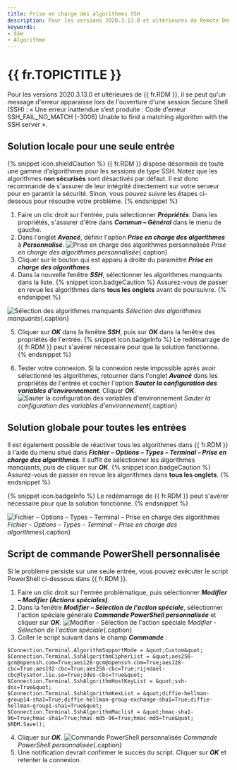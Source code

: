 ```yaml
---
title: Prise en charge des algorithmes SSH
description: Pour les versions 2020.3.13.0 et ultérieures de Remote Desktop Manager, il se peut qu’un message d’erreur apparaisse lors de l’ouverture d’une session Secure Shell (SSH).
keywords:
- SSH
- Algorithme
---
```

# {{ fr.TOPICTITLE }} 
Pour les versions 2020.3.13.0 et ultérieures de {{ fr.RDM }}, il se peut qu&apos;un message d&apos;erreur apparaisse lors de l&apos;ouverture d&apos;une session Secure Shell (SSH) : « Une erreur inattendue s’est produite : Code d&apos;erreur SSH_FAIL_NO_MATCH (-3006) Unable to find a matching algorithm with the SSH server ». 
## Solution locale pour une seule entrée 
{% snippet icon.shieldCaution %} 
{{ fr.RDM }} dispose désormais de toute une gamme d&apos;algorithmes pour les sessions de type SSH. Notez que les algorithmes **non sécurisés** sont désactivés par défaut. Il est donc recommandé de s&apos;assurer de leur intégrité directement sur votre serveur pour en garantir la sécurité. Sinon, vous pouvez suivre les étapes ci-dessous pour résoudre votre problème. 
{% endsnippet %}
 
1. Faire un clic droit sur l&apos;entrée, puis sélectionner ***Propriétés***. Dans les propriétés, s&apos;assurer d&apos;être dans ***Commun – Général*** dans le menu de gauche. 
1. Dans l&apos;onglet ***Avancé***, définir l&apos;option ***Prise en charge des algorithmes*** à ***Personnalisé***. 
![Prise en charge des algorithmes personnalisée](/img/fr/kb/KB2038.png) 
*Prise en charge des algorithmes personnalisée*{.caption} 
1. Cliquer sur le bouton qui est apparu à droite du paramètre ***Prise en charge des algorithmes***. 
1. Dans la nouvelle fenêtre ***SSH***, sélectionner les algorithmes manquants dans la liste. 
{% snippet icon.badgeCaution %} 
Assurez-vous de passer en revue les algorithmes dans **tous les onglets** avant de poursuivre. 
{% endsnippet %}
 
![Sélection des algorithmes manquants](/img/fr/kb/KB2039.png) 
*Sélection des algorithmes manquants*{.caption}  

5. Cliquer sur ***OK*** dans la fenêtre ***SSH***, puis sur ***OK*** dans la fenêtre des propriétés de l&apos;entrée. 
{% snippet icon.badgeInfo %} 
Le redémarrage de {{ fr.RDM }} peut s&apos;avérer nécessaire pour que la solution fonctionne. 
{% endsnippet %}
 
6. Tester votre connexion. Si la connexion reste impossible après avoir sélectionné les algorithmes, retourner dans l&apos;onglet ***Avancé*** dans les propriétés de l&apos;entrée et cocher l&apos;option ***Sauter la configuration des variables d’environnement***. Cliquer ***OK***. 
![Sauter la configuration des variables d'environnement](/img/fr/kb/KB2040.png) 
*Sauter la configuration des variables d'environnement*{.caption} 
## Solution globale pour toutes les entrées 
Il est également possible de réactiver tous les algorithmes dans {{ fr.RDM }} à l&apos;aide du menu situé dans ***Fichier – Options – Types – Terminal – Prise en charge des algorithmes***. Il suffit de sélectionner les algorithmes manquants, puis de cliquer sur ***OK***. 
{% snippet icon.badgeCaution %} 
Assurez-vous de passer en revue les algorithmes dans **tous les onglets**. 
{% endsnippet %}
 
{% snippet icon.badgeInfo %} 
Le redémarrage de {{ fr.RDM }} peut s&apos;avérer nécessaire pour que la solution fonctionne. 
{% endsnippet %}
 
![Fichier – Options – Types – Terminal – Prise en charge des algorithmes](/img/fr/kb/KB2041.png) 
*Fichier – Options – Types – Terminal – Prise en charge des algorithmes*{.caption} 
 
## Script de commande PowerShell personnalisée 
Si le problème persiste sur une seule entrée, vous pouvez exécuter le script PowerShell ci-dessous dans {{ fr.RDM }}. 
1. Faire un clic droit sur l&apos;entrée problématique, puis sélectionner ***Modifier – Modifier (Actions spéciales)***. 
1. Dans la fenêtre ***Modifier – Sélection de l&apos;action spéciale***, sélectionner l&apos;action spéciale générale ***Commande PowerShell personnalisée*** et cliquer sur ***OK***. 
![Modifier - Sélection de l'action spéciale](/img/fr/kb/KB2074.png) 
*Modifier - Sélection de l&apos;action spéciale*{.caption} 
1. Coller le script suivant dans le champ ***Commande*** : 
```
$Connection.Terminal.AlgorithmSupportMode = &quot;Custom&quot; 
$Connection.Terminal.SshAlgorithmCipherList = &quot;aes256-gcm@openssh.com=True;aes128-gcm@openssh.com=True;aes128-cbc=True;aes192-cbc=True;aes256-cbc=True;rijndael-cbc@lysator.liu.se=True;3des-cbc=True&quot; 
$Connection.Terminal.SshAlgorithmHostKeyList = &quot;ssh-dss=True&quot; 
$Connection.Terminal.SshAlgorithmKexList = &quot;diffie-hellman-group14-sha1=True;diffie-hellman-group-exchange-sha1=True;diffie-hellman-group1-sha1=True&quot; 
$Connection.Terminal.SshAlgorithmMaclist = &quot;hmac-sha1-96=True;hmac-sha1=True;hmac-md5-96=True;hmac-md5=True&quot; 
$RDM.Save(); 
```
4. Cliquer sur ***OK***. 
![Commande PowerShell personnalisée](/img/fr/kb/KB2042.png) 
*Commande PowerShell personnalisée*{.caption} 
1. Une notification devrait confirmer le succès du script. Cliquer sur ***OK*** et retenter la connexion. 

